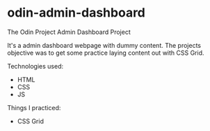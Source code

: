 # odin-admin-dashboard
The Odin Project Admin Dashboard Project

It's a admin dashboard webpage with dummy content. The projects objective was
to get some practice laying content out with CSS Grid.

Technologies used:
- HTML
- CSS
- JS

Things I practiced:
- CSS Grid